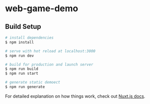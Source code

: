 # web-game-demo

## Build Setup

```bash
# install dependencies
$ npm install

# serve with hot reload at localhost:3000
$ npm run dev

# build for production and launch server
$ npm run build
$ npm run start

# generate static demoect
$ npm run generate
```

For detailed explanation on how things work, check out [Nuxt.js docs](https://nuxtjs.org).
